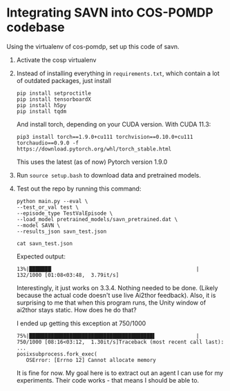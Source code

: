 # Integrating SAVN into COS-POMDP codebase

Using the virtualenv of cos-pomdp, set up this code of savn.


1. Activate the cosp virtualenv

2. Instead of installing everything in `requirements.txt`, which
   contain a lot of outdated packages, just install

   ```
   pip install setproctitle
   pip install tensorboardX
   pip install h5py
   pip install tqdm
   ```

   And install torch, depending on your CUDA version. With CUDA 11.3:
   ```
   pip3 install torch==1.9.0+cu111 torchvision==0.10.0+cu111 torchaudio==0.9.0 -f https://download.pytorch.org/whl/torch_stable.html
   ```
   This uses the latest (as of now) Pytorch version 1.9.0

3. Run `source setup.bash` to download data and pretrained models.

4. Test out the repo by running this command:

    ```
    python main.py --eval \
    --test_or_val test \
    --episode_type TestValEpisode \
    --load_model pretrained_models/savn_pretrained.dat \
    --model SAVN \
    --results_json savn_test.json

    cat savn_test.json
    ```
    Expected output:
    ```
    13%|███████▏                                              | 132/1000 [01:08<03:48,  3.79it/s]
    ```
    Interestingly, it just works on 3.3.4. Nothing needed to be done.
    (Likely because the actual code doesn't use live Ai2thor feedback).
    Also, it is surprising to me that when this program runs,
    the Unity window of ai2thor stays static. How does he do that?

    I ended up getting this exception at 750/1000
    ```
    75%|████████████████████████████████████████▌             | 750/1000 [08:16<03:12,  1.30it/s]Traceback (most recent call last):
    ...
    posixsubprocess.fork_exec(
       OSError: [Errno 12] Cannot allocate memory
    ```
    It is fine for now. My goal here is to extract out an agent I can use for my experiments.
    Their code works - that means I should be able to.
